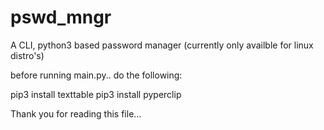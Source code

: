 # pswd_mngr
A CLI, python3 based password manager (currently only availble for linux distro's)

before running main.py.. do the following:

pip3 install texttable
pip3 install pyperclip

Thank you for reading this file...
